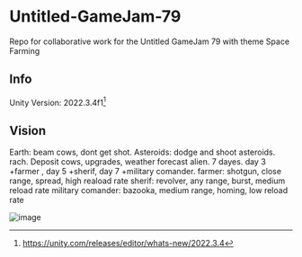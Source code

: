 # Untitled-GameJam-79
Repo for collaborative work for the Untitled GameJam 79 with theme Space Farming


## Info
Unity Version: 2022.3.4f1[^1]

## Vision
Earth: beam cows, dont get shot.
Asteroids: dodge and shoot asteroids.
rach. Deposit cows, upgrades, weather forecast alien.
7 dayes. day 3 +farmer , day 5 +sherif, day 7 +military comander.
farmer: shotgun, close range, spread, high reaload rate
sherif: revolver, any range, burst, medium reload rate
military comander: bazooka, medium range, homing, low reload rate

[^1]: https://unity.com/releases/editor/whats-new/2022.3.4

![image](https://github.com/Motmir/Untitled-GameJam-79/assets/33452984/3f8b004c-9f34-474d-a46b-9ab34d2b847b)
